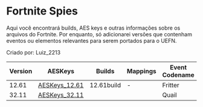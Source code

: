 # Fortnite Spies
Aqui você encontrará builds, AES keys e outras informações sobre os arquivos do Fortnite.
Por enquanto, só adicionarei versões que contenham eventos ou elementos relevantes para serem portados para o UEFN.

Criado por: Luiz_2213

| Version | AESKeys | Builds | Mappings | Event Codename |
|---------|------|-----------|----------|-----------------|
|12.61| [AESKeys_12.61](https://github.com/luiz-2213/Versions/blob/main/Arquivos%20/12.61%20/AESKeys_12.61.md)| 12.61build | - | Fritter |
|32.11| [AESKeys_32.11](https://github.com/luiz-2213/Versions/blob/main/Arquivos%20/32.11%20/AESKeys_32.11.md)   | | | Quail |
